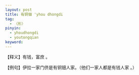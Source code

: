 ```yaml
---
layout: post
title: 有铜钿 'yhou dhongdi
tag:
  - 〈形〉
pinyin: 
  - yhoudhongdi
  - youtongqian
keyword: 
---
```



【释义】有钱，富庶 。                        
  
【例句】伊拉一家门侪是有铜钿人家。（他们一家人都是有钱人家 。）         
     
           
     